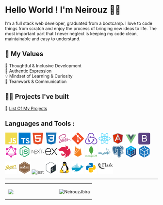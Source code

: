 # Hello World ! I'm Neirouz 👋🏻

I’m a full stack web developer, graduated from a bootcamp.
I love to code things from scratch and enjoy the process of bringing new ideas to life.
The most important part that I never neglect is keeping my code clean, maintainable and easy to understand.

## 🧿 My Values

🧠 Thoughtful & Inclusive Development <br/>
🖤 Authentic Expression <br/>
💡 Mindset of Learning & Curiosity <br/>
🙌 Teamwork & Communication

## 👩‍💻 Projects I've built

🥇 <a href = "https://github.com/NeirouzJbira/List-Of-My-Projects">List Of My Projects</a>

<!-- ## 🔥 Some Good Resources

💻 [Resources For Developers](https://github.com/NeirouzJbira/Some-Good-Resources) -->

<!-- ## 🤝🏻 Connect With Me

- [LinkedIn](https://www.linkedin.com/in/neirouzjbira/) <br/>
- [Instagram](https://www.instagram.com/neirouz.jbira/) <br/>
- [Facebook](https://www.facebook.com/NeirouzJbira/) <br/>
- [Medium](https://medium.com/@jbira.neirouz) <br/>
- [DEV Community](https://dev.to/neirouzjbira) <br/>
- [HashNode](https://hashnode.com/@NeirouzJbira) <br/> -->

## Languages and Tools :

<p align="left">
<img width="40" height="40" alt="javascript" src="./icons/javascript-plain.svg"/>
<img width="40" height="40" alt="typescript" src="./icons/typescript-plain.svg"/>
<img width="40" height="40" alt="HTML5" src="./icons/html5-plain.svg"/>
<img width="40" height="40" alt="CSS3" src="./icons/css3-plain.svg"/>
<img width="40" height="40" alt="sass" src="./icons/sass-original.svg"/>
<img width="40" height="40" alt="git" src="./icons/git-plain.svg"/>
<img width="40" height="40" alt="redux" src="./icons/redux-original.svg"/>
<img width="40" height="40" alt="react" src="./icons/react-original.svg"/>
<img width="40" height="40" alt="angular" src="./icons/angularjs-original.svg"/>
<img width="40" height="40" alt="vuejs" src="./icons/vue-original.svg"/>
<img width="40" height="40" alt="bootstrap" src="./icons/bootstrap-plain.svg"/>
<img width="40" height="40" alt="graphql" src="./icons/graphql.svg"/>
<img width="40" height="40" alt="nodejs" src="./icons/node-original.svg"/>
<img width="40" height="40" alt="nextjs" src="./icons/nextjs.svg"/>
<img width="40" height="40" alt="express" src="./icons/express-original.svg"/>
<img width="40" height="40" alt="nestjs" src="./icons/nestjs-plain.svg"/>
<img width="40" height="40" alt="firebase" src="./icons/firebase-plain.svg"/>
<img width="40" height="40" alt="mongodb" src="./icons/mongodb-plain-wordmark.svg"/>
<img width="40" height="40" alt="mysql" src="./icons/mysql-plain-wordmark.svg"/>
<img width="40" height="40" alt="postgresql" src="./icons/postgresql-plain.svg"/>
<img width="40" height="40" alt="sequelize" src="./icons/sequelize-original.svg"/>
<img width="40" height="40" alt="webpack" src="./icons/webpack-plain.svg"/>
<img width="40" height="40" alt="babel" src="./icons/babel-original.svg"/>
<img width="40" height="40" alt="mocha" src="./icons/mocha-plain.svg"/>
<img width="40" height="40" alt="jest" src="https://www.vectorlogo.zone/logos/jestjsio/jestjsio-icon.svg"/>
<img width="40" height="40" alt="bash" src="./icons/bash-original.svg"/>
<img width="40" height="40" alt="linux" src="./icons/linux-original.svg"/>
<img width="40" height="40" alt="docker" src="./icons/docker-plain.svg"/>
<img width="40" height="40" alt="python" src="./icons/python-original.svg">
<img width="50" height="50" alt="python" src="./icons/flask-original.svg">

---

<table width="100%">
<tr>
<td width="60%">
<p>&nbsp;<img align="center" src="https://github-readme-stats.vercel.app/api?username=NeirouzJbira&show_icons=true&count_private=true alt="NeirouzJbira" /></p>
</td>
<td width="40%">
<p><img align="center" src="https://github-readme-stats.vercel.app/api/top-langs/?username=NeirouzJbira&layout=compact" alt="NeirouzJbira" /></p>
</td>
</tr>
</table>
